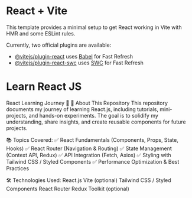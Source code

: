 # React + Vite

This template provides a minimal setup to get React working in Vite with HMR and some ESLint rules.

Currently, two official plugins are available:

- [@vitejs/plugin-react](https://github.com/vitejs/vite-plugin-react/blob/main/packages/plugin-react/README.md) uses [Babel](https://babeljs.io/) for Fast Refresh
- [@vitejs/plugin-react-swc](https://github.com/vitejs/vite-plugin-react-swc) uses [SWC](https://swc.rs/) for Fast Refresh

# Learn React JS

React Learning Journey 🚀
📌 About This Repository
This repository documents my journey of learning React.js, including tutorials, mini-projects, and hands-on experiments. The goal is to solidify my understanding, share insights, and create reusable components for future projects.

📚 Topics Covered:
✅ React Fundamentals (Components, Props, State, Hooks)
✅ React Router (Navigation & Routing)
✅ State Management (Context API, Redux)
✅ API Integration (Fetch, Axios)
✅ Styling with Tailwind CSS / Styled Components
✅ Performance Optimization & Best Practices

🛠 Technologies Used:
React.js
Vite (optional)
Tailwind CSS / Styled Components
React Router
Redux Toolkit (optional)
